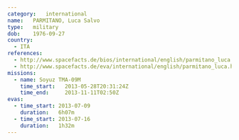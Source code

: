 ```yaml
---
category:	international
name:	PARMITANO, Luca Salvo
type:	military
dob:	1976-09-27
country:
  - ITA
references:
  - http://www.spacefacts.de/bios/international/english/parmitano_luca.htm
  - http://www.spacefacts.de/eva/international/english/parmitano_luca.htm
missions:
  - name: Soyuz TMA-09M
    time_start:   2013-05-28T20:31:24Z
    time_end:     2013-11-11T02:50Z
evas:
  - time_start: 2013-07-09
    duration:   6h07m
  - time_start: 2013-07-16
    duration:   1h32m
---
```

